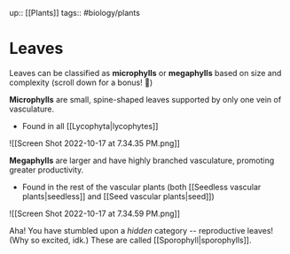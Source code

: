 up:: [[Plants]]
tags:: #biology/plants  

# Leaves

Leaves can be classified as **microphylls** or **megaphylls** based on size and complexity (scroll down for a bonus! 🤩)

**Microphylls** are small, spine-shaped leaves supported by only one vein of vasculature.
- Found in all [[Lycophyta|lycophytes]]

![[Screen Shot 2022-10-17 at 7.34.35 PM.png]]

**Megaphylls** are larger and have highly branched vasculature, promoting greater productivity.
- Found in the rest of the vascular plants (both [[Seedless vascular plants|seedless]] and [[Seed vascular plants|seed]])

![[Screen Shot 2022-10-17 at 7.34.59 PM.png]]

Aha! You have stumbled upon a *hidden* category -- reproductive leaves! (Why so excited, idk.) These are called [[Sporophyll|sporophylls]]. 